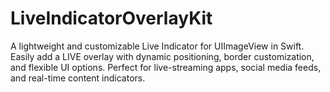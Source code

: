 # LiveIndicatorOverlayKit
A lightweight and customizable Live Indicator for UIImageView in Swift. Easily add a LIVE overlay with dynamic positioning, border customization, and flexible UI options. Perfect for live-streaming apps, social media feeds, and real-time content indicators.

